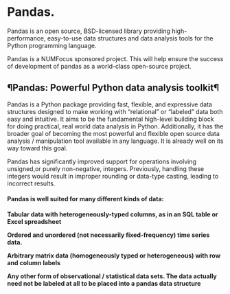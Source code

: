# Pandas.
Pandas is an open source, BSD-licensed library providing high-performance, easy-to-use data structures and data analysis tools for the Python programming language.

Pandas is a NUMFocus sponsored project. This will help ensure the success of development of pandas as a world-class open-source project.

## ¶Pandas: Powerful Python data analysis toolkit¶
Pandas is a Python package providing fast, flexible, and expressive data structures designed to make working with “relational” or “labeled” data both easy and intuitive. It aims to be the fundamental high-level building block for doing practical, real world data analysis in Python. Additionally, it has the broader goal of becoming the most powerful and flexible open source data analysis / manipulation tool available in any language. It is already well on its way toward this goal.

Pandas has significantly improved support for operations involving unsigned,or purely non-negative, integers. Previously, handling these integers would result in improper rounding or data-type casting, leading to incorrect results.
  
#### Pandas is well suited for many different kinds of data:

**Tabular data with heterogeneously-typed columns, as in an SQL table or Excel spreadsheet**

**Ordered and unordered (not necessarily fixed-frequency) time series data.**

**Arbitrary matrix data (homogeneously typed or heterogeneous) with row and column labels**

**Any other form of observational / statistical data sets. The data actually need not be labeled at all to be placed into a pandas data structure**
